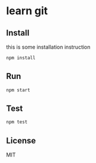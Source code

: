 # learn git


## Install

this is some installation instruction

```bash
npm install
```

## Run 

```bash
npm start
```

## Test

```bash
npm test
```

## License

MIT

